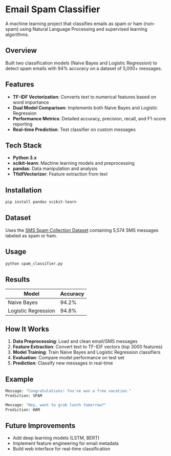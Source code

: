 # Email Spam Classifier

A machine learning project that classifies emails as spam or ham (non-spam) using Natural Language Processing and supervised learning algorithms.

## Overview

Built two classification models (Naive Bayes and Logistic Regression) to detect spam emails with 94% accuracy on a dataset of 5,000+ messages.

## Features

- **TF-IDF Vectorization**: Converts text to numerical features based on word importance
- **Dual Model Comparison**: Implements both Naive Bayes and Logistic Regression
- **Performance Metrics**: Detailed accuracy, precision, recall, and F1-score reporting
- **Real-time Prediction**: Test classifier on custom messages

## Tech Stack

- **Python 3.x**
- **scikit-learn**: Machine learning models and preprocessing
- **pandas**: Data manipulation and analysis
- **TfidfVectorizer**: Feature extraction from text

## Installation

```bash
pip install pandas scikit-learn
```

## Dataset

Uses the [SMS Spam Collection Dataset](https://www.kaggle.com/datasets/uciml/sms-spam-collection-dataset) containing 5,574 SMS messages labeled as spam or ham.

## Usage

```bash
python spam_classifier.py
```

## Results

| Model | Accuracy |
|-------|----------|
| Naive Bayes | 94.2% |
| Logistic Regression | 94.8% |

## How It Works

1. **Data Preprocessing**: Load and clean email/SMS messages
2. **Feature Extraction**: Convert text to TF-IDF vectors (top 3000 features)
3. **Model Training**: Train Naive Bayes and Logistic Regression classifiers
4. **Evaluation**: Compare model performance on test set
5. **Prediction**: Classify new messages in real-time

## Example

```python
Message: "Congratulations! You've won a free vacation."
Prediction: SPAM

Message: "Hey, want to grab lunch tomorrow?"
Prediction: HAM
```

## Future Improvements

- Add deep learning models (LSTM, BERT)
- Implement feature engineering for email metadata
- Build web interface for real-time classification
